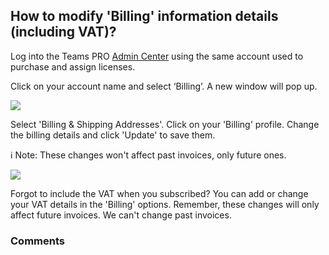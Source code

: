 ## How to modify 'Billing' information details (including VAT)?

<p class="no-margin">Log into the Teams PRO <a href="https://admin.teams-pro.com/" target="_blank" class="admin-center-content-link">Admin Center</a> using the same account used to purchase and assign licenses.</p>
<p class="no-margin"></p>
<p class="no-margin">Click on your account name and select ‘Billing’. A new window will pop up.</p>
<p class="no-margin"></p>
<div class="intercom-container"><img src="/assets/img/teams-pro/6_1.png"></div><p class="no-margin"></p>
<p class="no-margin"></p>
<p class="no-margin">Select 'Billing & Shipping Addresses'. Click on your 'Billing' profile. Change the billing details and click 'Update' to save them.</p>
<p class="no-margin"></p>
<p class="no-margin">ℹ️ Note: These changes won't affect past invoices, only future ones.</p>
<p class="no-margin"></p>
<div class="intercom-container"><img src="/assets/img/teams-pro/6_2.png"></div><p class="no-margin"></p>
<p class="no-margin"></p>
<p class="no-margin">Forgot to include the VAT when you subscribed?
You can add or change your VAT details in the 'Billing' options. Remember, these changes will only affect future invoices. We can't change past invoices.</p>
<p class="no-margin"></p>

### Comments
<Comments />
